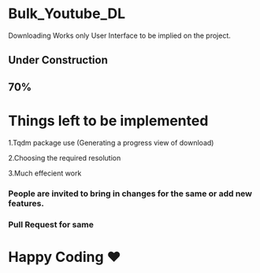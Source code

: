 # Bulk_Youtube_DL

Downloading Works only User Interface to be implied on the project.

## Under Construction 
## 70%

# Things left to be implemented

1.Tqdm package use (Generating a progress view of download)

2.Choosing the required resolution

3.Much effecient work



### People are invited to bring in changes for the same or add new features.
### Pull Request for same 

# Happy Coding ♥
